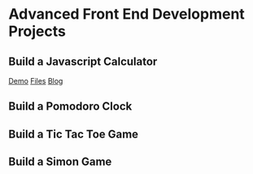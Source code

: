 # Advanced Front End Development Projects

## Build a Javascript Calculator
[Demo](https://codepen.io/malevolentninja/pen/zPOXwM)
[Files](https://github.com/malevolentninja/freeCodeCamp/tree/master/FrontEnd_Certification/Projects/Advanced%20Front%20End%20Development%20Projects/js_Calculator)
[Blog](https://urbanwudangwarrior.wordpress.com/2017/12/18/js-calculator/)

## Build a Pomodoro Clock


## Build a Tic Tac Toe Game


## Build a Simon Game
